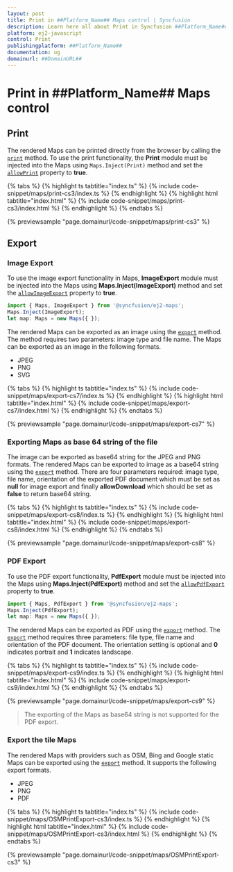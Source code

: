 ```yaml
---
layout: post
title: Print in ##Platform_Name## Maps control | Syncfusion
description: Learn here all about Print in Syncfusion ##Platform_Name## Maps control of Syncfusion Essential JS 2 and more.
platform: ej2-javascript
control: Print 
publishingplatform: ##Platform_Name##
documentation: ug
domainurl: ##DomainURL##
---
```


# Print in ##Platform_Name## Maps control

## Print

The rendered Maps can be printed directly from the browser by calling the [`print`](../api/maps/#print) method. To use the print functionality, the **Print** module must be injected into the Maps using `Maps.Inject(Print)` method and set the [`allowPrint`](../api/maps/#allowprint) property to **true**.

{% tabs %}
{% highlight ts tabtitle="index.ts" %}
{% include code-snippet/maps/print-cs3/index.ts %}
{% endhighlight %}
{% highlight html tabtitle="index.html" %}
{% include code-snippet/maps/print-cs3/index.html %}
{% endhighlight %}
{% endtabs %}
          
{% previewsample "page.domainurl/code-snippet/maps/print-cs3" %}

## Export

### Image Export

To use the image export functionality in Maps, **ImageExport** module must be injected into the Maps using **Maps.Inject(ImageExport)** method and set the [`allowImageExport`](../api/maps/#allowimageexport) property to **true**.

```ts
import { Maps, ImageExport } from '@syncfusion/ej2-maps';
Maps.Inject(ImageExport);
let map: Maps = new Maps({ });
```

The rendered Maps can be exported as an image using the [`export`](../api/maps/#export) method. The method requires two parameters: image type and file name. The Maps can be exported as an image in the following formats.

* JPEG
* PNG
* SVG

{% tabs %}
{% highlight ts tabtitle="index.ts" %}
{% include code-snippet/maps/export-cs7/index.ts %}
{% endhighlight %}
{% highlight html tabtitle="index.html" %}
{% include code-snippet/maps/export-cs7/index.html %}
{% endhighlight %}
{% endtabs %}
          
{% previewsample "page.domainurl/code-snippet/maps/export-cs7" %}

### Exporting Maps as base 64 string of the file

The image can be exported as base64 string for the JPEG and PNG formats. The rendered Maps can be exported to image as a base64 string using the [`export`](../api/maps/#export) method. There are four parameters required: image type, file name, orientation of the exported PDF document which must be set as **null** for image export and finally **allowDownload** which should be set as **false** to return base64 string.

{% tabs %}
{% highlight ts tabtitle="index.ts" %}
{% include code-snippet/maps/export-cs8/index.ts %}
{% endhighlight %}
{% highlight html tabtitle="index.html" %}
{% include code-snippet/maps/export-cs8/index.html %}
{% endhighlight %}
{% endtabs %}
          
{% previewsample "page.domainurl/code-snippet/maps/export-cs8" %}

### PDF Export

To use the PDF export functionality, **PdfExport** module must be injected into the Maps using **Maps.Inject(PdfExport)** method and set the [`allowPdfExport`](../api/maps/#allowpdfexport) property to **true**.

```ts
import { Maps, PdfExport } from '@syncfusion/ej2-maps';
Maps.Inject(PdfExport);
let map: Maps = new Maps({ });
```

The rendered Maps can be exported as PDF using the [`export`](../api/maps/#export) method. The [`export`](../api/maps/#export) method requires three parameters: file type, file name and orientation of the PDF document. The orientation setting is optional and **0** indicates portrait and **1** indicates landscape.

{% tabs %}
{% highlight ts tabtitle="index.ts" %}
{% include code-snippet/maps/export-cs9/index.ts %}
{% endhighlight %}
{% highlight html tabtitle="index.html" %}
{% include code-snippet/maps/export-cs9/index.html %}
{% endhighlight %}
{% endtabs %}
          
{% previewsample "page.domainurl/code-snippet/maps/export-cs9" %}

>The exporting of the Maps as base64 string is not supported for the PDF export.

<!-- markdownlint-disable MD010 -->

### Export the tile Maps

The rendered Maps with providers such as OSM, Bing and Google static Maps can be exported using the [`export`](../api/maps/#export) method. It supports the following export formats.

* JPEG
* PNG
* PDF

{% tabs %}
{% highlight ts tabtitle="index.ts" %}
{% include code-snippet/maps/OSMPrintExport-cs3/index.ts %}
{% endhighlight %}
{% highlight html tabtitle="index.html" %}
{% include code-snippet/maps/OSMPrintExport-cs3/index.html %}
{% endhighlight %}
{% endtabs %}
          
{% previewsample "page.domainurl/code-snippet/maps/OSMPrintExport-cs3" %}